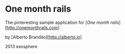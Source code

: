 # One month rails 

The pinteresting sample application for
[*One month rails*][http://onemonthrails.com]

by [Alberto Brandão][http://alberto.io]

2013 exosphere